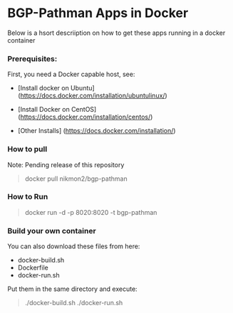 # BGP-Pathman Apps in Docker

Below is a hsort descriiption on how to get these apps running in a docker container

###  Prerequisites:
First, you need a Docker capable host, see:

 - [Install docker on Ubuntu] (https://docs.docker.com/installation/ubuntulinux/)

 - [Install Docker on CentOS] (https://docs.docker.com/installation/centos/)
 - [Other Installs] (https://docs.docker.com/installation/)
 
### How to pull
Note: Pending release of this repository
> docker pull nikmon2/bgp-pathman
> 

### How to Run
> docker run -d -p 8020:8020 -t bgp-pathman
> 

### Build your own container
You can also download these files from here:

 - docker-build.sh
 - Dockerfile
 - docker-run.sh
 
Put them in the same directory and execute:
> ./docker-build.sh
> ./docker-run.sh
> 
  